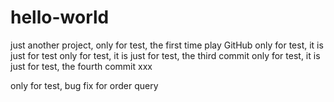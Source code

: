 # hello-world
just another project, 
only for test, the first time play GitHub
only for test, it is just for test
only for test, it is just for test, the third commit
only for test, it is just for test, the fourth commit xxx

only for test, bug fix for order query
